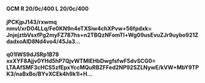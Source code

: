#### GCM R 20/0c/400 L 20/0c/400
**jPCKjpJ143/rxwmq**<br/>**nmvI/xrD04LLq/Fe0KN9n4eTXSiw4chXPvw+56fpdxk=**<br/>**JnjejztbVsxfPg2myFZ787hs+n2TBQzNFomTl+Wg09usEvuZJr9uybo921ZdadxoAID8Nd4vo4/45Ja3...**<br/><br/>
**q01IWS9dJSRp1B78**<br/>**xxXYF8Ajjv0YHd5hP7QjvWTMlEHbDwgfsfwF5dvSCG0=**<br/>**LTAAfSMF3cHCS5zfEpxYccMQuRBZFFed2NP92SZLNywE/kVW+MbY9TPK3/naBxBo/BYvXCEk4h9k1l+H...**